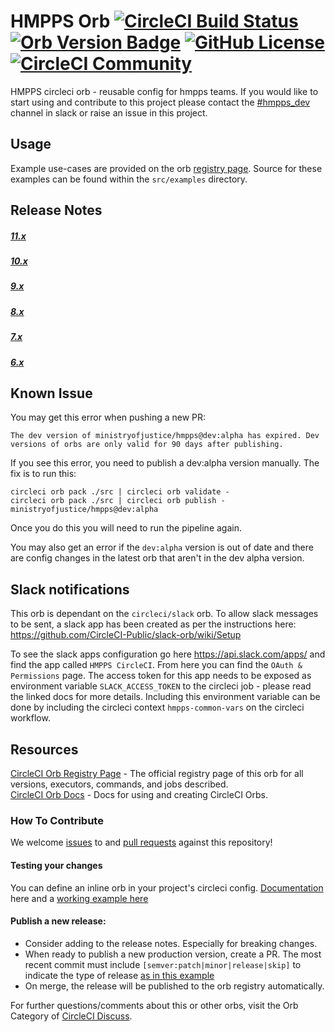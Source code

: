 # HMPPS Orb [![CircleCI Build Status](https://circleci.com/gh/ministryofjustice/hmpps-circleci-orb.svg?style=shield "CircleCI Build Status")](https://circleci.com/gh/ministryofjustice/hmpps-circleci-orb) [![Orb Version Badge](https://badges.circleci.com/orbs/ministryofjustice/hmpps.svg)](https://circleci.com/orbs/registry/orb/ministryofjustice/hmpps) [![GitHub License](https://img.shields.io/badge/license-MIT-lightgrey.svg)](https://raw.githubusercontent.com/ministryofjustice/hmpps-circleci-orb/master/LICENSE) [![CircleCI Community](https://img.shields.io/badge/community-CircleCI%20Discuss-343434.svg)](https://discuss.circleci.com/c/ecosystem/orbs)

HMPPS circleci orb - reusable config for hmpps teams. If you would like to start using and contribute to this project please contact the [#hmpps_dev](https://mojdt.slack.com/archives/C69NWE339) channel in slack or raise an issue in this project.

## Usage

Example use-cases are provided on the orb [registry page](https://circleci.com/orbs/registry/orb/ministryofjustice/hmpps#usage-examples). Source for these examples can be found within the `src/examples` directory.


## Release Notes

##### [11.x](release-notes/11.x.md)
##### [10.x](release-notes/10.x.md)
##### [9.x](release-notes/9.x.md)
##### [8.x](release-notes/8.x.md)
##### [7.x](release-notes/7.x.md)
##### [6.x](release-notes/6.x.md)

## Known Issue

You may get this error when pushing a new PR:
```
The dev version of ministryofjustice/hmpps@dev:alpha has expired. Dev versions of orbs are only valid for 90 days after publishing.
```

If you see this error, you need to publish a dev:alpha version manually. The fix is to run this:

```
circleci orb pack ./src | circleci orb validate -
circleci orb pack ./src | circleci orb publish -  ministryofjustice/hmpps@dev:alpha
```

Once you do this you will need to run the pipeline again.

You may also get an error if the `dev:alpha` version is out of date and there are config changes in the latest orb that aren't in the dev alpha version.

## Slack notifications

This orb is dependant on the `circleci/slack` orb. To allow slack messages to be sent, a slack app has been created as per the instructions here: <https://github.com/CircleCI-Public/slack-orb/wiki/Setup>

To see the slack apps configuration go here <https://api.slack.com/apps/> and find the app called `HMPPS CircleCI`. From here you can find the `OAuth & Permissions` page. The access token for this app needs to be exposed as environment variable `SLACK_ACCESS_TOKEN` to the circleci job - please read the linked docs for more details. Including this environment variable can be done by including the circleci context `hmpps-common-vars` on the circleci workflow.

## Resources

[CircleCI Orb Registry Page](https://circleci.com/orbs/registry/orb/ministryofjustice/hmpps) - The official registry page of this orb for all versions, executors, commands, and jobs described.  
[CircleCI Orb Docs](https://circleci.com/docs/2.0/orb-intro/#section=configuration) - Docs for using and creating CircleCI Orbs.  

### How To Contribute

We welcome [issues](https://github.com/ministryofjustice/hmpps-circleci-orb/issues) to and [pull requests](https://github.com/ministryofjustice/hmpps-circleci-orb/pulls) against this repository!

#### Testing your changes

You can define an inline orb in your project's circleci config. [Documentation](https://circleci.com/docs/reusing-config/#writing-inline-orbs) here and a [working example here](https://app.circleci.com/projects/github/ministryofjustice/hmpps-person-record/config/?branchName=CPR-330&pipelineNumber=1772) 

#### Publish a new release:
* Consider adding to the release notes. Especially for breaking changes.
* When ready to publish a new production version, create a PR. The most recent commit must include `[semver:patch|minor|release|skip]` to indicate the type of release [as in this example](https://github.com/ministryofjustice/hmpps-circleci-orb/pull/178)
* On merge, the release will be published to the orb registry automatically.

For further questions/comments about this or other orbs, visit the Orb Category of [CircleCI Discuss](https://discuss.circleci.com/c/orbs).
